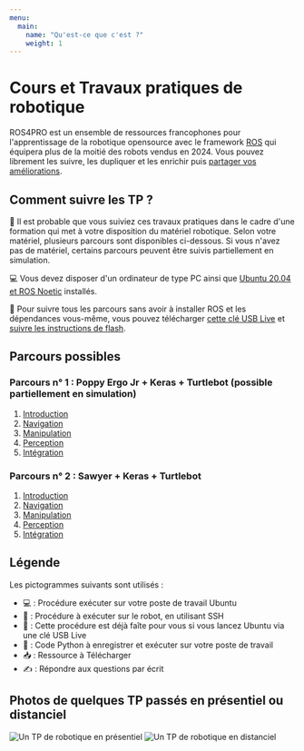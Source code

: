 ```yaml
---
menu:
  main:
    name: "Qu'est-ce que c'est ?"
    weight: 1
---
```


# Cours et Travaux pratiques de robotique

ROS4PRO est un ensemble de ressources francophones pour l'apprentissage de la robotique opensource avec le framework [ROS](http://ros.org) qui équipera plus de la moitié des robots vendus en 2024. Vous pouvez librement les suivre, les dupliquer et les enrichir puis [partager vos améliorations](https://github.com/ros4pro/learn).

## Comment suivre les TP ?

🤖 Il est probable que vous suiviez ces travaux pratiques dans le cadre d'une formation qui met à votre disposition du matériel robotique. Selon votre matériel, plusieurs parcours sont disponibles ci-dessous. Si vous n'avez pas de matériel, certains parcours peuvent être suivis partiellement en simulation.

💻 Vous devez disposer d'un ordinateur de type PC ainsi que [Ubuntu 20.04 et ROS Noetic](http://wiki.ros.org/noetic/Installation/Ubuntu) installés.

📀 Pour suivre tous les parcours sans avoir à installer ROS et les dépendances vous-même, vous pouvez télécharger [cette clé USB Live](https://files.ros4.pro/ubuntu.img.7z) et [suivre les instructions de flash](https://files.ros4.pro/boot.pdf).

## Parcours possibles
### Parcours n° 1 : Poppy Ergo Jr + Keras + Turtlebot (possible partiellement en simulation)
1. [Introduction](introduction/)
2. [Navigation](navigation/turtlebot/)
3. [Manipulation](manipulation/ergo-jr/)
4. [Perception](perception/keras/)
5. [Intégration](integration/ergo-tb-keras/)

### Parcours n° 2 : Sawyer + Keras + Turtlebot
1. [Introduction](introduction/)
2. [Navigation](navigation/turtlebot/)
3. [Manipulation](manipulation/sawyer/)
4. [Perception](perception/keras/)
5. [Intégration](integration/sawyer-tb-keras/)

## Légende
Les pictogrammes suivants sont utilisés :

* 💻 : Procédure exécuter sur votre poste de travail Ubuntu
* 🤖 : Procédure à exécuter sur le robot, en utilisant SSH
* 📀 : Cette procédure est déjà faîte pour vous si vous lancez Ubuntu via une clé USB Live
* 🐍 : Code Python à enregistrer et exécuter sur votre poste de travail
* 📥 : Ressource à Télécharger
* ✍ : Répondre aux questions par écrit

## Photos de quelques TP passés en présentiel ou distanciel
![Un TP de robotique en présentiel](https://pbs.twimg.com/media/EN16larWkAAJRdG?format=jpg&name=large)
![Un TP de robotique en distanciel](https://pbs.twimg.com/media/EahDWHCXgAE0zFm?format=jpg&name=large)
